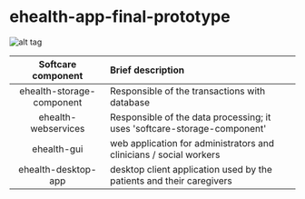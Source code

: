 # ehealth-app-final-prototype

![alt tag](https://github.com/modaclouds-atos/ehealth-app-final-prototype/tree/master/readme/modaclouds.png?raw=true)

| Softcare component  | Brief description  |
| :------------: |:---------------|
| ehealth-storage-component      | Responsible of the transactions with database |
| ehealth-webservices      | Responsible of the data processing; it uses 'softcare-storage-component'     |
| ehealth-gui | web application for administrators and clinicians / social workers  |
| ehealth-desktop-app | desktop client application used by the patients and their caregivers |
